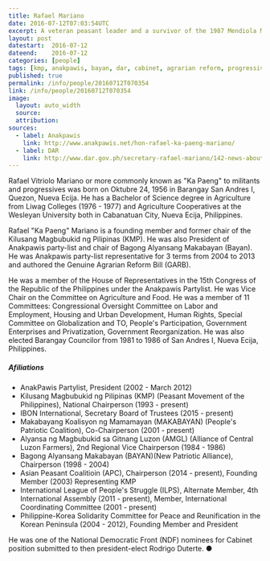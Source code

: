 ```yaml
---
title: Rafael Mariano
date: 2016-07-12T07:03:54UTC
excerpt: A veteran peasant leader and a survivor of the 1987 Mendiola Massacre, Mariano was one of the progressives nominated by the National Democratic Front as Department of Agrarian Reform Secretary and now appointed by President Rodrigo Duterte to his cabinet.
layout: post
datestart:  2016-07-12
dateend:    2016-07-12
categories: [people]
tags: [kmp, anakpawis, bayan, dar, cabinet, agrarian reform, progressive]
published: true
permalink: /info/people/20160712T070354
link: /info/people/20160712T070354
image:
  layout: auto_width
  source: 
  attribution:
sources:
  - label: Anakpawis
    link: http://www.anakpawis.net/hon-rafael-ka-paeng-mariano/
  - label: DAR
    link: http://www.dar.gov.ph/secretary-rafael-mariano/142-news-about-the-secretary/2163-recommended-by-no-more-farm-evictions-mariano
---
```


Rafael Vitriolo Mariano or more commonly known as "Ka Paeng" to militants and progressives was born on Oktubre 24, 1956 in Barangay San Andres I, Quezon, Nueva Ecija. He has a Bachelor of Science degree in Agriculture from Liwag Colleges (1976 - 1977) and Agriculture Cooperatives at the Wesleyan University both in Cabanatuan City, Nueva Ecija, Philippines.

Rafael "Ka Paeng" Mariano is a founding member and former chair of the Kilusang Magbubukid ng Pilipinas (KMP).
He was also President of Anakpawis party-list and chair of Bagong Alyansang Makabayan (Bayan).
He was Anakpawis party-list representative for 3 terms from 2004 to 2013 and authored the Genuine Agrarian Reform Bill (GARB).

He was a member of the House of Representatives in the 15th Congress of the Republic of the Philippines under the Anakpawis Partylist.
He was Vice Chair on the Committee on Agriculture and Food.
He was a member of 11 Committees: Congressional Oversight Committee on Labor and Employment, Housing and Urban Development, Human Rights, Special Committee on Globalization and TO, People's Participation, Government Enterprises and Privatization, Government Reorganization.
He was also elected Barangay Councilor from 1981 to 1986 of San Andres I, Nueva Ecija, Philippines.

##### Afiliations

* AnakPawis Partylist, President (2002 - March 2012)
* Kilusang Magbubukid ng Pilipinas (KMP) (Peasant Movement of the Philippines), National Chairperson (1993 - present)
* IBON International, Secretary Board of Trustees (2015 - present)
* Makabayang Koalisyon ng Mamamayan (MAKABAYAN) (People's Patriotic Coalition), Co-Chairperson (2001 - present)
* Alyansa ng Magbubukid sa Gitnang Luzon (AMGL) (Alliance of Central Luzon Farmers), 2nd Regional Vice Chairperson (1984 - 1986)
* Bagong Alyansang Makabayan (BAYAN)(New Patriotic Alliance), Chairperson (1998 - 2004)
* Asian Peasant Coalitioin (APC), Chairperson (2014 - present), Founding Member (2003) Representing KMP
* International League of People's Struggle (ILPS), Alternate Member, 4th International Assembly (2011 - present), Member, International Coordinating Committee (2001 - present)
* Philippine-Korea Solidarity Committee for Peace and Reunification in the Korean Peninsula (2004 - 2012), Founding Member and President

He was one of the National Democratic Front (NDF) nominees for Cabinet position submitted to then president-elect Rodrigo Duterte.
&#x25cf;

